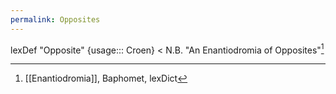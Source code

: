```yaml
---
permalink: Opposites
---
```

lexDef "Opposite" {usage::: Croen} < N.B. "An Enantiodromia of Opposites"[^OppositeCroen]

[^OppositeCroen]: [[Enantiodromia]], Baphomet, lexDict
